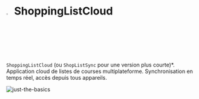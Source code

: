 # <img src="https://github.com/paguielng/ShoppingListCloud/blob/main/images/shopplistapp_logo.jpg" width="2.8%" alt="Image logo icon"/> ShoppingListCloud
`ShoppingListCloud` (ou `ShopListSync` pour une version plus courte)*. Application cloud de listes de courses multiplateforme. Synchronisation en temps réel, accès depuis tous appareils.

![just-the-basics](https://github.com/paguielng/ShoppingListCloud/blob/main/images/shopplistapp.jpg)
